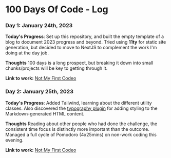 # 100 Days Of Code - Log

### Day 1: January 24th, 2023

**Today's Progress**: Set up this repository, and built the empty template of a blog to document 2023 progress and beyond. Tried using **11ty** for static site generation, but decided to move to NextJS to complement the work I'm doing at the day job.

**Thoughts** 100 days is a long prospect, but breaking it down into small chunks/projects will be key to getting through it.

**Link to work:** [Not My First Codeo](https://github.com/notMyFirstCodeo/website/commit/674f5d0f4a8b78038839ff3e0e3b366dcc45d8fe)

### Day 2: January 25th, 2023

**Today's Progress**: Added Tailwind, learning about the different utility classes. Also discovered the [typography plugin](https://tailwindcss.com/docs/typography-plugin) for adding styling to the Markdown-generated HTML content.

**Thoughts** Reading about other people who had done the challenge, the consistent time focus is distinctly more important than the outcome. Managed a full cycle of Pomodoro (4x25mins) on non-work coding this evening.

**Link to work:** [Not My First Codeo](https://github.com/notMyFirstCodeo/website/commit/9c332001c0ac48d7ce2eb2b39530725baba47aef)
